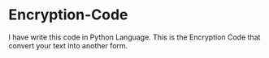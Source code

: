 # Encryption-Code
I have write this code in Python Language. This is the Encryption Code that convert your text into another form. 
